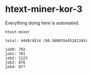 # htext-miner-kor-3

Everything doing here is automated.

```
htext-miner

total: 4449/4514 (98.56003544528134%)

job0: 792
job1: 781
job2: 1123
job3: 876
job4: 877
```
